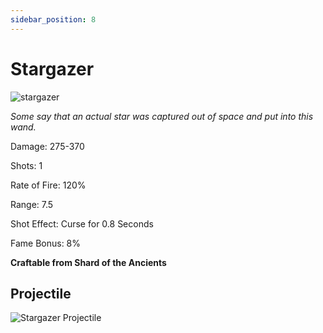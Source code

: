 ```yaml
---
sidebar_position: 8
---
```


# Stargazer

![stargazer](https://vwiki.valorserver.com/api/item/picture/stargazer)

<i>Some say that an actual star was captured out of space and put into this wand.</i>

Damage: 275-370

Shots: 1

Rate of Fire: 120%

Range: 7.5

Shot Effect: Curse for 0.8 Seconds

Fame Bonus: 8%

**Craftable from Shard of the Ancients**

## Projectile

![Stargazer Projectile](https://cdn.discordapp.com/attachments/953134990428868629/997619546527633468/stargazer.gif)
